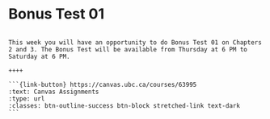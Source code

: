 # Bonus Test 01

````{panels}

This week you will have an opportunity to do Bonus Test 01 on Chapters 2 and 3. The Bonus Test will be available from Thursday at 6 PM to Saturday at 6 PM.

++++ 

```{link-button} https://canvas.ubc.ca/courses/63995
:text: Canvas Assignments
:type: url
:classes: btn-outline-success btn-block stretched-link text-dark
```
````